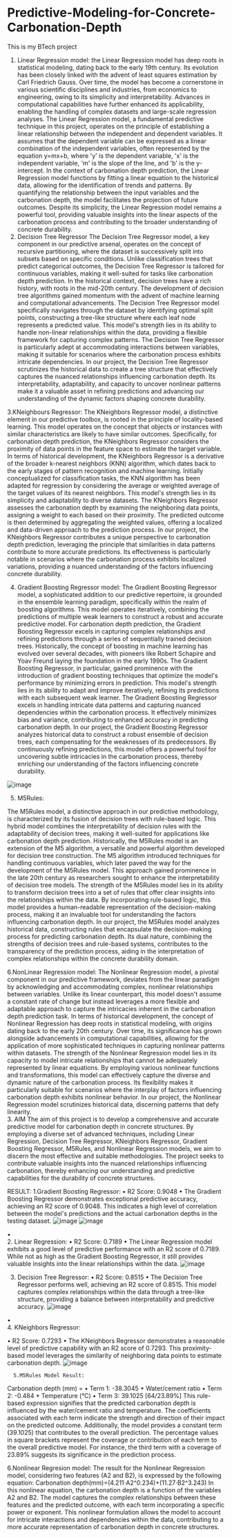 # Predictive-Modeling-for-Concrete-Carbonation-Depth
This is my BTech project
1. Linear Regression model: 
the Linear Regression model has deep roots in statistical modeling, dating back to the early 19th century. Its evolution has been closely linked with the advent of least squares estimation by Carl Friedrich Gauss. Over time, the model has become a cornerstone in various scientific disciplines and industries, from economics to engineering, owing to its simplicity and interpretability. Advances in computational capabilities have further enhanced its applicability, enabling the handling of complex datasets and large-scale regression analyses.
The Linear Regression model, a fundamental predictive technique in this project, operates on the principle of establishing a linear relationship between the independent and dependent variables. It assumes that the dependent variable can be expressed as a linear combination of the independent variables, often represented by the equation y=mx+b, where 'y' is the dependent variable, 'x' is the independent variable, 'm' is the slope of the line, and 'b' is the y-intercept. In the context of carbonation depth prediction, the Linear Regression model functions by fitting a linear equation to the historical data, allowing for the identification of trends and patterns. By quantifying the relationship between the input variables and the carbonation depth, the model facilitates the projection of future outcomes. Despite its simplicity, the Linear Regression model remains a powerful tool, providing valuable insights into the linear aspects of the carbonation process and contributing to the broader understanding of concrete durability.
2. Decision Tree Regressor
The Decision Tree Regressor model, a key component in our predictive arsenal, operates on the concept of recursive partitioning, where the dataset is successively split into subsets based on specific conditions. Unlike classification trees that predict categorical outcomes, the Decision Tree Regressor is tailored for continuous variables, making it well-suited for tasks like carbonation depth prediction.
In the historical context, decision trees have a rich history, with roots in the mid-20th century. The development of decision tree algorithms gained momentum with the advent of machine learning and computational advancements. The Decision Tree Regressor model specifically navigates through the dataset by identifying optimal split points, constructing a tree-like structure where each leaf node represents a predicted value.
This model's strength lies in its ability to handle non-linear relationships within the data, providing a flexible framework for capturing complex patterns. The Decision Tree Regressor is particularly adept at accommodating interactions between variables, making it suitable for scenarios where the carbonation process exhibits intricate dependencies.
In our project, the Decision Tree Regressor scrutinizes the historical data to create a tree structure that effectively captures the nuanced relationships influencing carbonation depth. Its interpretability, adaptability, and capacity to uncover nonlinear patterns make it a valuable asset in refining predictions and advancing our understanding of the dynamic factors shaping concrete durability.




 

3.KNeighbours Regressor:
The KNeighbors Regressor model, a distinctive element in our predictive toolbox, is rooted in the principle of locality-based learning. This model operates on the concept that objects or instances with similar characteristics are likely to have similar outcomes. Specifically, for carbonation depth prediction, the KNeighbors Regressor considers the proximity of data points in the feature space to estimate the target variable.
In terms of historical development, the KNeighbors Regressor is a derivative of the broader k-nearest neighbors (KNN) algorithm, which dates back to the early stages of pattern recognition and machine learning. Initially conceptualized for classification tasks, the KNN algorithm has been adapted for regression by considering the average or weighted average of the target values of its nearest neighbors.
This model's strength lies in its simplicity and adaptability to diverse datasets. The KNeighbors Regressor assesses the carbonation depth by examining the neighboring data points, assigning a weight to each based on their proximity. The predicted outcome is then determined by aggregating the weighted values, offering a localized and data-driven approach to the prediction process.
In our project, the KNeighbors Regressor contributes a unique perspective to carbonation depth prediction, leveraging the principle that similarities in data patterns contribute to more accurate predictions. Its effectiveness is particularly notable in scenarios where the carbonation process exhibits localized variations, providing a nuanced understanding of the factors influencing concrete durability.
 
4. Gradient Boosting Regressor model:
The Gradient Boosting Regressor model, a sophisticated addition to our predictive repertoire, is grounded in the ensemble learning paradigm, specifically within the realm of boosting algorithms. This model operates iteratively, combining the predictions of multiple weak learners to construct a robust and accurate predictive model. For carbonation depth prediction, the Gradient Boosting Regressor excels in capturing complex relationships and refining predictions through a series of sequentially trained decision trees.
Historically, the concept of boosting in machine learning has evolved over several decades, with pioneers like Robert Schapire and Yoav Freund laying the foundation in the early 1990s. The Gradient Boosting Regressor, in particular, gained prominence with the introduction of gradient boosting techniques that optimize the model's performance by minimizing errors in prediction.
This model's strength lies in its ability to adapt and improve iteratively, refining its predictions with each subsequent weak learner. The Gradient Boosting Regressor excels in handling intricate data patterns and capturing nuanced dependencies within the carbonation process. It effectively minimizes bias and variance, contributing to enhanced accuracy in predicting carbonation depth.
In our project, the Gradient Boosting Regressor analyzes historical data to construct a robust ensemble of decision trees, each compensating for the weaknesses of its predecessors. By continuously refining predictions, this model offers a powerful tool for uncovering subtle intricacies in the carbonation process, thereby enriching our understanding of the factors influencing concrete durability.

 ![image](https://github.com/VaibhavKot/Predictive-Modeling-for-Concrete-Carbonation-Depth/assets/95936561/b81792f0-99da-4278-abc8-2593360dde28)


5. M5Rules:

The M5Rules model, a distinctive approach in our predictive methodology, is characterized by its fusion of decision trees with rule-based logic. This hybrid model combines the interpretability of decision rules with the adaptability of decision trees, making it well-suited for applications like carbonation depth prediction.
Historically, the M5Rules model is an extension of the M5 algorithm, a versatile and powerful algorithm developed for decision tree construction. The M5 algorithm introduced techniques for handling continuous variables, which later paved the way for the development of the M5Rules model. This approach gained prominence in the late 20th century as researchers sought to enhance the interpretability of decision tree models.
The strength of the M5Rules model lies in its ability to transform decision trees into a set of rules that offer clear insights into the relationships within the data. By incorporating rule-based logic, this model provides a human-readable representation of the decision-making process, making it an invaluable tool for understanding the factors influencing carbonation depth.
In our project, the M5Rules model analyzes historical data, constructing rules that encapsulate the decision-making process for predicting carbonation depth. Its dual nature, combining the strengths of decision trees and rule-based systems, contributes to the transparency of the prediction process, aiding in the interpretation of complex relationships within the concrete durability domain.
 


6.NonLinear Regression model:
The Nonlinear Regression model, a pivotal component in our predictive framework, deviates from the linear paradigm by acknowledging and accommodating complex, nonlinear relationships between variables. Unlike its linear counterpart, this model doesn't assume a constant rate of change but instead leverages a more flexible and adaptable approach to capture the intricacies inherent in the carbonation depth prediction task.
In terms of historical development, the concept of Nonlinear Regression has deep roots in statistical modeling, with origins dating back to the early 20th century. Over time, its significance has grown alongside advancements in computational capabilities, allowing for the application of more sophisticated techniques in capturing nonlinear patterns within datasets.
The strength of the Nonlinear Regression model lies in its capacity to model intricate relationships that cannot be adequately represented by linear equations. By employing various nonlinear functions and transformations, this model can effectively capture the diverse and dynamic nature of the carbonation process. Its flexibility makes it particularly suitable for scenarios where the interplay of factors influencing carbonation depth exhibits nonlinear behavior.
In our project, the Nonlinear Regression model scrutinizes historical data, discerning patterns that defy linearity.  
3.	AIM
The aim of this project is to develop a comprehensive and accurate predictive model for carbonation depth in concrete structures. By employing a diverse set of advanced techniques, including Linear Regression, Decision Tree Regressor, KNeighbors Regressor, Gradient Boosting Regressor, M5Rules, and Nonlinear Regression models, we aim to discern the most effective and suitable methodologies. The project seeks to contribute valuable insights into the nuanced relationships influencing carbonation, thereby enhancing our understanding and predictive capabilities for the durability of concrete structures. 

RESULT:
      1.Gradient Boosting Regressor:
•	R2 Score: 0.9048
•	The Gradient Boosting Regressor demonstrates exceptional predictive accuracy, achieving an R2 score of 0.9048. This indicates a high level of correlation between the model's predictions and the actual carbonation depths in the testing dataset.
![image](https://github.com/VaibhavKot/Predictive-Modeling-for-Concrete-Carbonation-Depth/assets/95936561/f5262f47-e659-4867-90cb-248fd57e5ef0)
![image](https://github.com/VaibhavKot/Predictive-Modeling-for-Concrete-Carbonation-Depth/assets/95936561/7c82731f-04ff-4e53-ae12-e51ab75ecde3)

•	 
2.	Linear Regression:
•	R2 Score: 0.7189
•	The Linear Regression model exhibits a good level of predictive performance with an R2 score of 0.7189. While not as high as the Gradient Boosting Regressor, it still provides valuable insights into the linear relationships within the data.
 ![image](https://github.com/VaibhavKot/Predictive-Modeling-for-Concrete-Carbonation-Depth/assets/95936561/f76cc6f3-caf5-4607-928e-9b2190d2f747)

3.	Decision Tree Regressor:
•	R2 Score: 0.8515
•	The Decision Tree Regressor performs well, achieving an R2 score of 0.8515. This model captures complex relationships within the data through a tree-like structure, providing a balance between interpretability and predictive accuracy.
 ![image](https://github.com/VaibhavKot/Predictive-Modeling-for-Concrete-Carbonation-Depth/assets/95936561/78ef678d-36ab-4378-b198-5da2a31fb3c6)

•	 
4.	KNeighbors Regressor:

•	R2 Score: 0.7293
•	The KNeighbors Regressor demonstrates a reasonable level of predictive capability with an R2 score of 0.7293. This proximity-based model leverages the similarity of neighboring data points to estimate carbonation depth.
 ![image](https://github.com/VaibhavKot/Predictive-Modeling-for-Concrete-Carbonation-Depth/assets/95936561/e0599d48-5a6c-4ff9-bb34-01fd117aba73)

      5.M5Rules Model Result:
Carbonation depth (mm) =
•	Term 1: -38.3045 * Water/cement ratio
•	Term 2: -0.484 * Temperature (°C)
•	Term 3: 39.1025 [64/23.89%]
This rule-based expression signifies that the predicted carbonation depth is influenced by the water/cement ratio and temperature. The coefficients associated with each term indicate the strength and direction of their impact on the predicted outcome. Additionally, the model provides a constant term (39.1025) that contributes to the overall prediction.
The percentage values in square brackets represent the coverage or contribution of each term to the overall predictive model. For instance, the third term with a coverage of 23.89% suggests its significance in the prediction process.

6.Nonlinear Regresion model: 
The result for the Nonlinear Regression model, considering two features (A2 and B2), is expressed by the following equation:
 Carbonation depth(mm)=(4.211⋅A2^0.234)+(11.27⋅B2^3.243)
In this nonlinear equation, the carbonation depth is a function of the variables A2 and B2. The model captures the complex relationships between these features and the predicted outcome, with each term incorporating a specific power or exponent. This nonlinear formulation allows the model to account for intricate interactions and dependencies within the data, contributing to a more accurate representation of carbonation depth in concrete structures.
